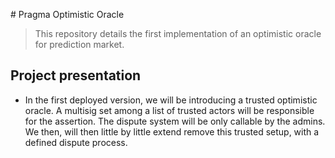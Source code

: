 # Pragma Optimistic Oracle

> This repository details the first implementation of an optimistic oracle for prediction market. 


## Project presentation

 - In the first deployed version, we will be introducing a trusted optimistic oracle. A multisig set among a list of trusted actors will be responsible for the assertion. The dispute system will be only callable by the admins. We then, will then little by little extend remove this trusted setup, with a defined dispute process. 
